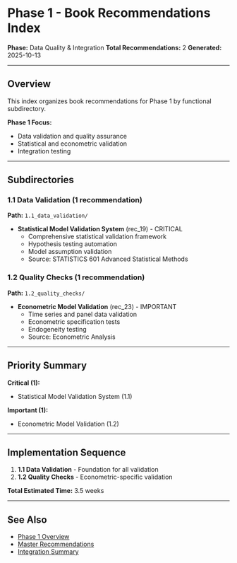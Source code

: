 # Phase 1 - Book Recommendations Index

**Phase:** Data Quality & Integration
**Total Recommendations:** 2
**Generated:** 2025-10-13

---

## Overview

This index organizes book recommendations for Phase 1 by functional subdirectory.

**Phase 1 Focus:**
- Data validation and quality assurance
- Statistical and econometric validation
- Integration testing

---

## Subdirectories

### 1.1 Data Validation (1 recommendation)
**Path:** `1.1_data_validation/`

- **Statistical Model Validation System** (rec_19) - CRITICAL
  - Comprehensive statistical validation framework
  - Hypothesis testing automation
  - Model assumption validation
  - Source: STATISTICS 601 Advanced Statistical Methods

### 1.2 Quality Checks (1 recommendation)
**Path:** `1.2_quality_checks/`

- **Econometric Model Validation** (rec_23) - IMPORTANT
  - Time series and panel data validation
  - Econometric specification tests
  - Endogeneity testing
  - Source: Econometric Analysis

---

## Priority Summary

**Critical (1):**
- Statistical Model Validation System (1.1)

**Important (1):**
- Econometric Model Validation (1.2)

---

## Implementation Sequence

1. **1.1 Data Validation** - Foundation for all validation
2. **1.2 Quality Checks** - Econometric-specific validation

**Total Estimated Time:** 3.5 weeks

---

## See Also

- [Phase 1 Overview](/Users/ryanranft/nba-simulator-aws/docs/phases/phase_1/)
- [Master Recommendations](/Users/ryanranft/nba-mcp-synthesis/analysis_results/master_recommendations.json)
- [Integration Summary](/Users/ryanranft/nba-mcp-synthesis/analysis_results/final_deployment_report.md)





